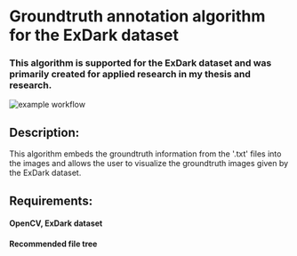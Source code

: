 # Groundtruth annotation algorithm for the ExDark dataset
### This algorithm is supported for the ExDark dataset and was primarily created for applied research in my thesis and research.
![example workflow](https://img.shields.io/badge/Dataset-ExDark%20dataset-red?url=<https://github.com/cs-chan/Exclusively-Dark-Image-Dataset>)

## Description:
This algorithm embeds the groundtruth information from the '.txt' files into the images and allows the user to visualize the groundtruth images given by the ExDark dataset.

## Requirements:
#### OpenCV, ExDark dataset
#### Recommended file tree 